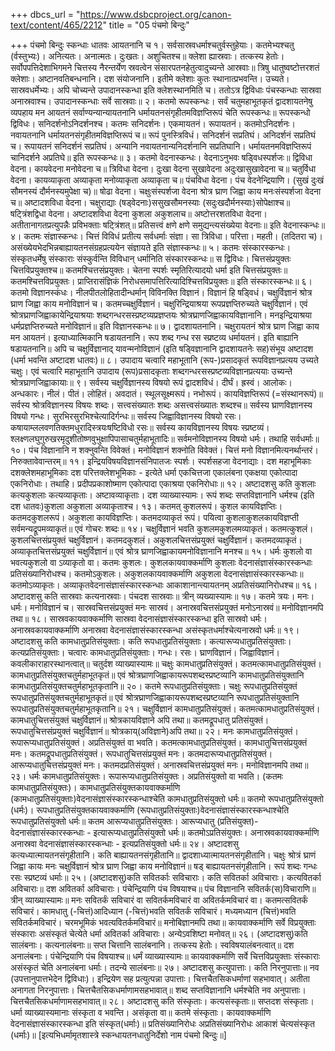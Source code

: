 +++
dbcs_url = "https://www.dsbcproject.org/canon-text/content/465/2212"
title = "05 पंचमो बिन्दुः"

+++
पंचमो बिन्दुः
स्कन्धाः धातवः आयतनानि च
१। सर्वसास्रवधर्माश्चतुर्वस्तुहेयाः। कतमेभ्यश्चतु (र्वस्तुभ्यः)। अनित्यतः। अनात्मतः। दुःखतः। अशुचितश्च॥ क्लेशा ह्यास्रवाः। तत्कस्य हेतोः। सर्वोपपत्तिदेशाभिगमने चित्तस्य नैरन्तर्येण स्रवत्वेन संसारपतनहेतुत्वादुच्यन्ते आस्रवाः॥ त्रिषु धातुष्वष्टोत्तरशतं क्लेशाः। अष्टानवतिबन्धनानि। दश संयोजनानि। इतीमे क्लेशाः कुतः स्थानात्प्रभवन्ति। उच्यते। सास्रवधर्मेभ्यः। अपि चोच्यन्ते उपादानस्कन्धा इति क्लेशस्थानमिति च। ततोऽत्र द्विविधाः पंचस्कन्धाः सास्रवा अनास्रवाश्च। उपादानस्कन्धाः सर्वे सास्रवाः॥
२। कतमो रूपस्कन्धः। सर्वं चतुमहाभूतकृतं द्वादशायतनेषु व्यपहाय मन आयतनं सर्वाण्यन्यान्यायतनानि धर्मायतनसंगृहीतमविज्ञप्तिरूपं चेति रूपस्कन्धः॥ रूपस्कन्धो द्विविधः। सनिदर्शनोऽनिदर्शनश्च। कतमः सनिदर्शनः। एकमायतनं। रूपायतनं। कतमोऽनिदर्शनः। नवायतनानि धर्मायतनसंगृहीतमविज्ञप्तिरूपं च॥ रूपं पुनस्त्रिविधं। सनिदर्शनं सप्रतिघं। अनिदर्शनं सप्रतिघं च। रूपायतनं सनिदर्शनं सप्रतिघं। अन्यानि नवायतनान्यनिदर्शनानि सप्रतिघानि। धर्मायतनमविज्ञप्तिरूपं चानिदर्शने अप्रतिघे॥ इति रूपस्कन्धः॥
३। कतमो वेदनास्कन्धः। वेदनाऽनुभवः षड्विधस्पर्शजः॥ द्विविधा वेदना। कायवेदना मनोवेदना च॥ त्रिविधा वेदना। दुःखा वेदना सुखावेदना अदुःखासुखावेदना च॥ चतुर्विधा वेदना। कायव्याकृता अव्याकृता मनोव्याकृता अव्याकृता च॥ पंचविधा वेदना। पंच वेदनेन्द्रियाणि। (सुखं दुःखं सौमनस्यं दौर्मनस्यमुपेक्षा च)॥ षोढा वेदना। चक्षुःसंस्पर्शजा वेदना श्रोत्र घ्राण जिह्वा काय मनःसंस्पर्शजा वेदना च॥ अष्टादशविधा वेदना। चक्षुराद्याः (षड्वेदनाः)ससुखसौमनस्याः (सदुःखदौर्मनस्याः)सोपेक्षाश्च॥ षट्त्रिंशद्विधा वेदना। अष्टादशविधा वेदना कुशला अकुशलाच॥ अष्टोत्तरशतविधा वेदना। अतीतानागतप्रत्युपन्नैः प्रविभक्ताः षट्त्रिंशत्॥ प्रतिसत्त्वं क्षणे क्षणे समुद्यन्त्यसंख्येया वेदनाः॥ इति वेदनास्कन्धः॥
४। कतमः संज्ञास्कन्धः। चित्तं विविधं प्रतीत्य सर्वधर्माः संज्ञा। सा त्रिविधा। परित्ता। महती। (तदितरा च)। असंख्येयभेदभिन्नबाह्यायतनसंग्रहप्रत्ययेन संज्ञायते इति संज्ञास्कन्धः॥
५। कतमः संस्कारस्कन्धः। संस्कृतधर्मेषु संस्काराः संस्कुर्वन्ति विविधान् धर्मानिति संस्कारस्कन्धः॥ स द्विविधः। चित्तसंप्रयुक्तः चित्तविप्रयुक्तश्च॥ कतमश्चित्तसंप्रयुक्तः। चेतना स्पर्शः स्मृतिरित्यादयो धर्मा इति चित्तसंप्रयुक्तः॥ कतमश्चित्तविप्रयुक्तः। प्राप्तिरासंज्ञिकं निरोधसमापत्तिरित्यादिश्चित्तविप्रयुक्तः॥ इति संस्कारस्कन्धः॥
६। कतमो विज्ञानस्कंधः। नीलपीतलोहितादीन्धर्मान् विविनक्ति विज्ञानं। विज्ञानं हि षड्विधं। चक्षुर्विज्ञानं श्रोत्र घ्राण जिह्वा काय मनोविज्ञानं च। कतमच्चक्षुर्विज्ञानं। चक्षुरिन्द्रियाश्रया रूपप्रज्ञप्तिरुच्यते चक्षुर्विज्ञानं। एवं श्रोत्रघ्राणजिह्वाकायेन्द्रियाश्रयाः शब्दगन्धरसस्प्रष्टव्यप्रज्ञप्तयः श्रोत्रघ्राणजिह्वाकायविज्ञानानि। मन‍इन्द्रियाश्रया धर्मप्रज्ञप्तिरुच्यते मनोविज्ञानं॥ इति विज्ञानस्कन्धः॥
७। द्वादशायतनानि। चक्षुरायतनं श्रोत्र घ्राण जिह्वा काय मन आयतनं। इत्याध्यात्मिकानि षडायतनानि। रूप शब्द गन्ध रस स्प्रष्टव्य धर्मायतनं। इति बाह्यानि षडायतनानि॥ अपि च चक्षुर्विज्ञानाद् यावन्मनोविज्ञानं (इति षड्विज्ञानानि द्वादशायतनेः सह)संभूय अष्टादश (धर्मा भवन्ति अष्टादश धातवः)॥
८। उपादाय चत्वारि महाभूतानि (रूप-)प्रसादकृतं रूपविज्ञानप्रत्यय उच्यते चक्षुः। एवं चत्वारि महाभूतानि उपादाय (रूप)प्रसादकृताः शब्दगन्धरसस्प्रष्टव्यविज्ञानप्रत्ययाः उच्यन्ते श्रोत्रघ्राणजिह्वाकायाः॥
९। सर्वस्य चक्षुर्विज्ञानस्य विषयो रूपं द्वादशविधं। दीर्घं। ह्रस्वं। आलोकः। अन्धकारः। नीलं। पीतं। लोहितं। अवदातं। स्थूलसूक्ष्मरूपं। नभोरूपं। कायविज्ञप्तिरूपं (=संस्थानरूपं)॥ सर्वस्य श्रोत्रविज्ञानस्य विषयः शब्दः। सत्त्वसंख्यातः शब्दः असत्त्वसंख्यातः शब्दश्च॥ सर्वस्य घ्राणविज्ञानस्य विषयो गन्धः। सुरभिरसुरभिश्चेत्यादिर्गन्धः॥ सर्वस्य जिह्वाविज्ञानस्य विषयो रसः। कषायाम्ललवणतिक्तमधुरादिस्त्रयःषष्टिविधो रसः॥ सर्वस्य कायविज्ञानस्य विषयः स्प्रष्टव्यं। श्लक्ष्णलघुगुरुखरमृदुशीतोष्णवुभुक्षापिपासाचतुर्महाभूतादिः॥ सर्वमनोविज्ञानस्य विषयो धर्मः। तथाहि सर्वधर्माः॥
१०। पंच विज्ञानानि न शक्नुवन्ति विवेक्तं। मनोविज्ञानं शक्नोति विवेक्तं। चित्तं मनो विज्ञानमित्यनर्थान्तरं। निरुक्तावेवान्तरम्॥
११। इन्द्रियविषयविज्ञानसंनिपातजः स्पर्शः। स्पर्शसहजा वेदनाद्याः। दश महाभूमिकाः दशक्लेशमहाभूमिकाः दश परित्तक्लेशभूमिकाः - इत्येते धर्मा एकचित्तजा एकालंबना एकक्षया एकोत्पादा एकनिरोधाः। तथाहि। प्रदीपप्रकाशोष्माण एकोत्पादा एकाश्रया एकनिरोधाः॥
१२। अष्टादशसु कति कुशलाः कत्यकुशलाः कत्यव्याकृताः। अष्टावव्याकृताः। दश व्याख्यास्यामः। रूपं शब्दः सप्तविज्ञानानि धर्मश्च (इति दश धातवः)कुशला अकुशला अव्याकृताश्च।
१३। कतमत् कुशलरूपं। कुशल कायविज्ञप्तिः। कतमदकुशलरूपं। अकुशला कायविज्ञप्तिः। कतमदव्याकृतं रूपं। पयित्वा कुशलाकुशलकायविज्ञप्ती सर्वमन्यद्रूपमव्याकृतं॥ एवं गोचरः शब्दः॥
१४। चक्षुर्विज्ञानं भवति कुशलमकुशलमव्याकृतं। कतमत्कुशलं। कुशलचित्तसंप्रयुक्तं चक्षुर्विज्ञानं। कतमदकुशलं। अकुशलचित्तसंप्रयुक्तं चक्षुर्विज्ञानं। कतमदव्याकृतं। अव्याकृतचित्तसंप्रयुक्तं चक्षुर्विज्ञानं॥ एवं श्रोत्र घ्राणजिह्वाकायमनोविज्ञानानि मनश्च॥
१५। धर्मः कुशलो वा भवत्यकुशलो वा ऽव्याकृतो वा। कतमः कुशलः। कुशलकायवाक्कर्माणि कुशलाः वेदनासंज्ञासंस्कारस्कन्धाः प्रतिसंख्यानिरोधश्च। कतमोऽकुशलः। अकुशलकायवाक्कर्माणि अकुशला वेदनासंज्ञासंस्कारस्कन्धाः॥ कतमोऽव्याकृतः। अव्याकृतवेदनासंज्ञासंस्कारस्कन्धाः आकाशानान्त्यायतनम् अप्रतिसंख्यानिरोधश्च॥
१६। अष्टादशसु कति सास्रवाः कत्यनास्रवाः। पंचदश सास्रवाः॥ त्रीन् व्यख्यास्यामः॥
१७। कतमे त्रयः। मनः। धर्मः। मनोविज्ञानं च। सास्रवचित्तसंप्रयुक्तं मनः सास्रवं। अनास्रवचित्तसंप्रयुक्तं मनोऽनास्रवं॥ मनोविज्ञानमपि तथा॥
१८। सास्रवकायवाक्कर्माणि सास्रवा वेदनासंज्ञासंस्कारस्कन्धा इति सास्रवो धर्मः। अनास्रवकायवाक्कर्माणि अनास्रवा वेदनासंज्ञासंस्कारस्कन्धा असंस्कृतधर्माश्चेत्यनास्रवो धर्मः॥
१९। अष्टादशसु कति कामधातुप्रतिसंयुक्ताः। कति रूपधातुप्रतिसंयुक्ताः। कत्यारूप्यधातुप्रतिसंयुक्ताः। कत्यप्रतिसंयुक्ताः। चत्वारः कामधातुप्रतिसंयुक्ताः। गन्धः। रसः। घ्राणविज्ञानं। जिह्वाविज्ञानं। कवलीकाराहारस्थानत्वात्॥ चतुर्दश व्याख्यास्यामः॥ चक्षुः कामधातुप्रतिसंयुक्तं। कतमत्कामधातुप्रतिसंयुक्तं। कामधातुप्रतिसंयुक्तचतुर्महाभूतकृतं॥ एवं श्रोत्रघ्राणजिह्वाकायरूपशब्दस्प्रष्टव्यानि कामधातुप्रतिसंयुक्तानि कामधातुप्रतिसंयुक्तचतुर्महाभूतकृतानि॥
२०। कतमे रूपधातुप्रतिसंयुक्ताः। चक्षुः रूपधातुप्रतिसंयुक्तं रूपधातुप्रतिसंयुक्तचतुर्महाभूतकृतं॥ एवं श्रोत्रघ्राणजिह्वाकायरूपशब्दस्प्रष्टव्यानि रूपधातुप्रतिसंयुक्तानि रूपधातुप्रतिसंयुक्तचतुर्महाभूतकृतानि॥
२१। चक्षुर्विज्ञानं कामधातुप्रतिसंयुक्तं। कतमत्कामधातुप्रतिसंयुक्तं। कामधातुचित्तसंयुक्तं चक्षुर्विज्ञानं॥ श्रोत्रकायविज्ञाने अपि तथा॥ कतमद्रूपधातु प्रतिसंयुक्तं। रूपधातुचित्तसंप्रयुक्तं चक्षुर्विज्ञानं॥ श्रोत्रकाय्(अविज्ञाने)अपि तथा॥
२२। मनः कामधातुप्रतिसंयुक्तं। रूपारूप्यधातुप्रतिसंयुक्तं। अप्रतिसंयुक्तं वा भवति। कतमत्कामधातुप्रतिसंयुक्तं। कामधातुचित्तसंप्रयुक्तं मनः। कतमद्रूपधातुप्रतिसंयुक्तं। रूपधातुचित्तसंप्रयुक्तं मनः। कतमदारूप्यधातुप्रतिसंयुक्तं। आरूप्यधातुचित्तसंप्रयुक्तं मनः। कतमदप्रतिसंयुक्तं। अनास्रवचित्तसंप्रयुक्तं मनः। मनोविज्ञानमपि तथा॥
२३। धर्मः कामधातुप्रतिसंयुक्तः। रूपारूप्यधातुप्रतिसंयुक्तः। अप्रतिसंयुक्तो वा भवति। (कतमः कामधातुप्रतिसंयुक्तः)। कामधातुप्रतिसंयुक्तकायवाक्कर्माणि (कामधातुप्रतिसंयुक्ताः)वेदनासंज्ञासंस्कारस्कन्धाश्चेति कामधातुप्रतिसंयुक्तो धर्मः॥ कतमो रूपधातुप्रतिसंयुक्तो (धर्मः)। रूपधातुप्रतिसंयुक्तकायवाक्कर्माणि (रूपधातुप्रतिसंयुक्ताः)वेदनासंज्ञासंस्कारस्कन्धाश्चेति रूपधातुप्रतिसंयुक्तो धर्मः॥ कतम आरूप्यधातुप्रतिसंयुक्तः। आरूप्यधातु (प्रतिसंयुक्त)- वेदनासंज्ञासंस्कारस्कन्धाः - इत्यारूप्यधातुप्रतिसंयुक्तो धर्मः॥ कतमोऽप्रतिसंयुक्तः। अनास्रवकायवाक्कर्माणि अनास्रवा वेदनासंज्ञासंस्कारस्कन्धाः - इत्यप्रतिसंयुक्तो धर्मः॥
२४। अष्टादशसु कत्यध्यात्मायतनसंगृहीतानि। कति बाह्यायतनसंगृहीतानि॥ द्वादशाध्यात्मायतनसंगृहीतानि। चक्षुः श्रोत्रं घ्राणं जिह्वा कायः मनः चक्षुर्विज्ञानं श्रोत्र घ्राण जिह्वा काय मनोविज्ञानं॥ षड् बाह्यायतनसंगृहीतानि। रूपं शब्दः गन्धः रसः स्प्रष्टव्यं धर्माः॥
२५। (अष्टादशसु)कति सवितर्काः सविचाराः। कति सवितर्का अविचाराः। कत्यवितर्का अविचाराः॥ दश अवितर्का अविचाराः। पंचेन्द्रियाणि पंच विषयाश्च॥ पंच विज्ञानानि सवितर्क(स)विचाराणि॥ त्रीन् व्याख्यास्यामः॥ मनः सवितर्कं सविचारं वा सवितर्कमविचारं वा अवितर्कमविचारं वा। कतमत्सवितर्कं सविचारं। कामधातु (-चित्तं)आदिध्यान (-चित्तं)भवति सवितर्कं सविचारं। मध्यमध्यान (चित्तं)भवति सवितर्कमविचारं। चरमभूमिकं भवत्यवितर्कमविचारं॥ मनोबिज्ञानमपि तथा॥ कायवाक्कर्माणि सर्वे विप्रयुक्ताः संस्काराः असंस्कृतं चेत्येते धर्मा अवितर्का अविचाराः। अन्येऽवशिष्टा मनोवत्॥
२६। (अष्टादशसु)कति सालंबनाः। कत्यनालंबनाः॥ सप्त चित्तानि सालंबनानि। तत्कस्य हेतोः। स्वविषयालंबनत्वात्॥ दश अनालंबनाः। पंचेन्द्रियाणि पंच विषयाश्च॥ धर्मं व्याख्यास्यामः॥ कायवाक्कर्माणि सर्वे चित्तविप्रयुक्ताः संस्काराः असंस्कृतं चेति अनालंबना धर्माः। तदन्ये सालंबनाः॥
२७। अष्टादशसु कत्युपात्ताः। कति निरनुपात्ताः॥ नव (उपत्तानुपात्तभेदेन द्विविधाः)। इन्द्रियेण सह प्रत्युत्पन्ना उपात्ताः। चित्तचैतसिकधर्माणां सहभावात्। अतीता अनागता निरनुपात्ताः। चित्तचैतसिकधर्माणामसहभावात्॥ शब्द सप्तविज्ञानानि धर्मश्चेति नव अनुपात्ताः। चित्तचैतसिकधर्माणामसहभावात्॥
२८। अष्टादशसु कति संस्कृताः। कत्यसंस्कृताः॥ सप्तदश संस्कृताः। धर्मा व्याख्यास्यमानाः संस्कृता व भवन्ति। असंकृता वा॥ कतमे संस्कृताः। कायवाक्कर्माणि वेदनासंज्ञासंस्कारस्कन्धा इति संस्कृत(धर्माः)॥ प्रतिसंख्यानिरोधः अप्रतिसंख्यानिरोधः आकाशं चेत्यसंस्कृत (धर्माः)॥
[इत्यभिधर्मामृतशास्त्रे स्कन्धायतनधातुनिर्देशो नाम पंचमो बिन्दुः॥]
